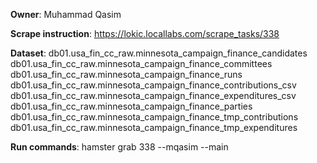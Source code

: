 **Owner**: Muhammad Qasim

**Scrape instruction**:  https://lokic.locallabs.com/scrape_tasks/338

**Dataset**:  db01.usa_fin_cc_raw.minnesota_campaign_finance_candidates
              db01.usa_fin_cc_raw.minnesota_campaign_finance_committees
              db01.usa_fin_cc_raw.minnesota_campaign_finance_runs
              db01.usa_fin_cc_raw.minnesota_campaign_finance_contributions_csv
              db01.usa_fin_cc_raw.minnesota_campaign_finance_expenditures_csv
              db01.usa_fin_cc_raw.minnesota_campaign_finance_parties
              db01.usa_fin_cc_raw.minnesota_campaign_finance_tmp_contributions
              db01.usa_fin_cc_raw.minnesota_campaign_finance_tmp_expenditures

**Run commands**: hamster grab 338 --mqasim --main
